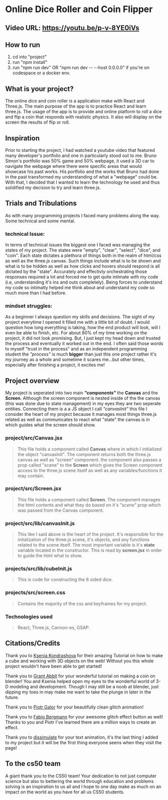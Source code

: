 # Online Dice Roller and Coin Flipper
## Video URL: https://youtu.be/p-v-8YE0iVs

## How to run
1. cd into "project"
2. run "npm install"
3. run "npm run dev" OR "npm run dev -- --host 0.0.0.0" if you're on codespace or a docker env. 


## What is your project?
The online dice and coin roller is a application make with React and Three.js. The main purpose of the app is to practice React and learn three.js. The usage of the app is to provide and online platform to roll a dice and flip a coin that responds with realistic physics. It also will display on the screen the results of flip or roll. 

## Inspiration 
Prior to starting the project, I had watched a youtube video that featured many developer's portfolio and one in particularly stood out to me. Bruno Simon's portfolio was 50% game and 50% webpage, it used a 3D car to navigate the webpage where there were specific areas that would showcase his past works. His portfolio and the works that Bruno had done in the past transformed my understanding of what a "webpage" could be. With that, I decided that I wanted to learn the technology he used and thus solidified my decision to try and learn three.js.

## Trials and Tribulations
As with many programming projects I faced many problems along the way. Some technical and some mental. 

### technical Issue:
In terms of technical issues the biggest one I faced was managing the states of my project. The states were "empty", "clear", "select", "dice", and "coin". Each state dictates a plethora of things both in the realm of html/css as well as the three.js canvas. Such things include what is to be shown and what is to be hidden as well as how clicks and hovers should respond is all dictated by the "state". Accurately and effectivly orchestrating those responses required a lot and forced me to get quite intimate with my code (i.e, understanding it's ins and outs completely). Being forces to understand my code so intimatly helped me think about and understand my code so much more than I had before.      

### mindset struggles:
As a beginner I always question my skills and decisions. The sight of my project everytime I opened it filled me with a little bit of doubt. I would question how long everything is taking, how the end product will look, will I even be able to finish, etc. For about 80% of my time working on the project, it did not look promising. But, I just kept my head down and trusted the process and eventually it worked out in the end. I often said those words to myself "trust in the process" and as an independent programming student the *"process"* is much **bigger** than just this one project rather it's my journey as a whole and sometime it scares me...but other times, especially after finishing a project, it excites me!

## Project overview

My project is seperated into two main ***"components"*** the **Canvas** and the **Screen**. Although the screen component is nested inside of the the canvas (this was done due to state management) in my eyes they are two seperate entities. Connecting them is a a JS object I call *"canvasInit"* this file I consider the heart of my project because it manages most things three.js related as well as communicates to react what "state" the canvas is in which guides what the screen should show. 

### project/src/Canvas.jsx
>This file holds a component called **Canvas** where in which I initialized the object "canvasInit". The component returns both the three.js canvas as well as "screen" component. the component also passes a prop called "scene" to the **Screen** which gives the Screen component access to the three.js scene itself as well as any variables/functions it may contain.

### project/src/Screen.jsx
>This file holds a component called **Screen**. The component manages the html contents and what they do based on it's *"scene"* prop which was passed from the Canvas component. 

### project/src/lib/canvasInit.js
>This like I said above is the heart of the project. It's responsible for the initalization of the three.js scene, it's objects, and any functions related to the scene itself. The most important variable is it's **state** variable located in the constructor. This is read by **screen.jsx** in order to guide the html what to show.

### projects/src/lib/cubeInit.js
>This is code for constructing the 6 sided dice. 

### projects/src/screen.css
>Contains the majority of the css and keyframes for my project.

### Technologies used
> React, Three.js, Cannon-es, GSAP. 

## Citations/Credits
Thank you to [Ksenia Kondrashova](https://tympanus.net/codrops/2023/01/25/crafting-a-dice-roller-with-three-js-and-cannon-es/) for their amazing Tutorial on how to make a cube and working with 3D objects on the web! Without you this whole project wouldn't have been able to get started!

Thank you to [Grant Abbit](https://www.youtube.com/watch?v=r8ltW7pAN6M) for your wonderful tutorial on making a coin on blender! 
You and Ksenia helped open my eyes to the wonderful world of 3-D modeling and development. Though I may still be a noob at blender, just dipping my toes in may make me want to take the plunge in later in the future.

Thank you to [Piotr Galor](https://codepen.io/pgalor/pen/OeRWJQ) for your beautifully clean glitch animation!

Thank you to [Fabio Bergmann](https://codepen.io/fabiocberg/pen/wvqpXqg) for your awesome glitch effect button as well! Thanks to you and Piotr I've learned there are a million ways to create an effect.

Thank you to [dissimulate](https://codepen.io/dissimulate/pen/nmJyyg) for your text animation, it's the last thing I added to my project but it will be the first thing everyone seens when they visit the page!


## To the cs50 team
A giant thank you to the CS50 team! Your dedication to not just computer science but also to bettering the world through education and problems solving is an inspiration to us all and I hope to one day make as much on an impact on the world as you have for all us CS50 students.







